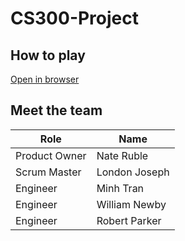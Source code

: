 # CS300-Project

## How to play

[Open in browser](https://htmlpreview.github.io/?https://github.com/diaboloshogunate/CS300-Project-Team-B/blob/main/index.html)

## Meet the team

| Role          | Name          |
|---------------|---------------|
| Product Owner | Nate Ruble    |
| Scrum Master  | London Joseph |
| Engineer      | Minh Tran     |
| Engineer      | William Newby |
| Engineer      | Robert Parker |
